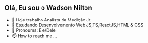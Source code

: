 ## Olá, Eu sou o Wadson Nilton
- 👋 Hoje trabalho Analista de Medição Jr.
- 👀 Estudando Desenvolvemento Web JS,TS,ReactJS,HTML & CSS
- 💞️ Pronoums: Ele/Dele
- 📫 How to reach me ...

